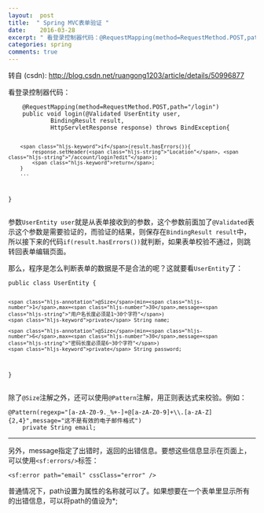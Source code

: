 ```yaml
---
layout:  post
title:  " Spring MVC表单验证 "
date:    2016-03-28
excerpt: " 看登录控制器代码：@RequestMapping(method=RequestMethod.POST,path="/login")publicvoidlogin(@ValidatedUserEntityuser,BindingResultresult,HttpServletResponseresponse)thr... "
categories: spring 
comments: true
---
```

转自 (csdn): http://blog.csdn.net/ruangong1203/article/details/50996877
<div class="markdown_views">
 <p>看登录控制器代码：</p> 
 <pre class="prettyprint"><code class="language-java hljs ">    <span class="hljs-annotation">@RequestMapping</span>(method=RequestMethod.POST,path=<span class="hljs-string">"/login"</span>)
    <span class="hljs-keyword">public</span> <span class="hljs-keyword">void</span> <span class="hljs-title">login</span>(@Validated UserEntity user,
            BindingResult result,
            HttpServletResponse response) <span class="hljs-keyword">throws</span> BindException{

        <span class="hljs-keyword">if</span>(result.hasErrors()){
            response.setHeader(<span class="hljs-string">"Location"</span>, <span class="hljs-string">"/account/login?edit"</span>);
            <span class="hljs-keyword">return</span>;
        }
        ...
}</code></pre> 
 <p>参数<code>UserEntity user</code>就是从表单接收到的参数，这个参数前面加了<code>@Validated</code>表示这个参数是需要验证的，而验证的结果，则保存在<code>BindingResult result</code>中，所以接下来的代码<code>if(result.hasErrors())</code>就判断，如果表单校验不通过，则跳转回表单编辑页面。</p> 
 <p>那么，程序是怎么判断表单的数据是不是合法的呢？这就要看<code>UserEntity</code>了：</p> 
 <pre class="prettyprint"><code class="language-Java hljs java"><span class="hljs-keyword">public</span> <span class="hljs-class"><span class="hljs-keyword">class</span> <span class="hljs-title">UserEntity</span> {</span>

    <span class="hljs-annotation">@Size</span>(min=<span class="hljs-number">1</span>,max=<span class="hljs-number">30</span>,message=<span class="hljs-string">"用户名长度必须是1~30个字符"</span>)  
    <span class="hljs-keyword">private</span> String name;

    <span class="hljs-annotation">@Size</span>(min=<span class="hljs-number">6</span>,max=<span class="hljs-number">30</span>,message=<span class="hljs-string">"密码长度必须是6~30个字符"</span>)
    <span class="hljs-keyword">private</span> String password;
}</code></pre> 
 <p>除了<code>@Size</code>注解之外，还可以使用<code>@Pattern</code>注解，用正则表达式来校验。例如：</p> 
 <pre class="prettyprint"><code class=" hljs java"><span class="hljs-annotation">@Pattern</span>(regexp=<span class="hljs-string">"[a-zA-Z0-9._%+-]+@[a-zA-Z0-9]+\\.[a-zA-Z]{2,4}"</span>,message=<span class="hljs-string">"这不是有效的电子邮件格式"</span>)
    <span class="hljs-keyword">private</span> String email;</code></pre> 
 <hr> 
 <p>另外，message指定了出错时，返回的出错信息。要想这些信息显示在页面上，可以使用<code>&lt;sf:errors/&gt;</code>标签：</p> 
 <pre class="prettyprint"><code class="language-html hljs "><span class="hljs-tag">&lt;<span class="hljs-title">sf:error</span> <span class="hljs-attribute">path</span>=<span class="hljs-value">"email"</span> <span class="hljs-attribute">cssClass</span>=<span class="hljs-value">"error"</span> /&gt;</span></code></pre> 
 <p>普通情况下，path设置为属性的名称就可以了。如果想要在一个表单里显示所有的出错信息，可以将path的值设为*;</p>
</div>